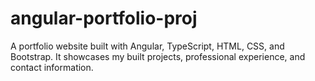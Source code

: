 # angular-portfolio-proj
A portfolio website built with Angular, TypeScript, HTML, CSS, and Bootstrap. It showcases my built projects, professional experience, and contact information.
